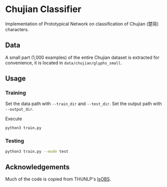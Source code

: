 # Chujian Classifier

Implementation of Prototypical Network on classification of Chujian (楚简) characters.

## Data

A small part (1,000 examples) of the entire Chujian dataset is extracted for convenience, it is located in `data/chujian/glyphs_small`. 

## Usage

### Training

Set the data path with `--train_dir` and `--test_dir`.
Set the output path with `--output_dir`.

Execute

```bash
python3 train.py
```

### Testing

```bash
python3 train.py --mode test
```

## Acknowledgements 

Much of the code is copied from THUNLP's [IsOBS](https://github.com/thunlp/IsOBS). 



